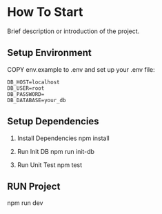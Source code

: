 # How To Start

Brief description or introduction of the project.

## Setup Environment
COPY env.example to .env and set up your .env file:

```env
DB_HOST=localhost
DB_USER=root
DB_PASSWORD=
DB_DATABASE=your_db
```

## Setup Dependencies
1. Install Dependencies
npm install

2. Run Init DB
npm run init-db

3. Run Unit Test
npm test


## RUN Project 
npm run dev


